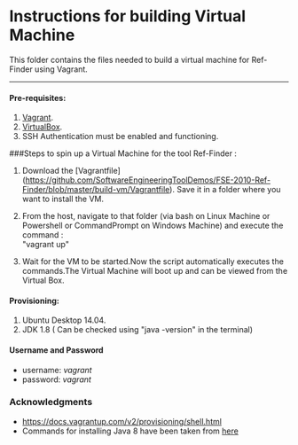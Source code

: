 
# Instructions for building Virtual Machine
This folder contains the files needed to build a virtual machine for Ref-Finder using Vagrant.
***
#### Pre-requisites:

1. [Vagrant](https://www.vagrantup.com/downloads.html). 
2. [VirtualBox](https://www.virtualbox.org/wiki/Downloads).
3. SSH Authentication must be enabled and functioning. 

###Steps to spin up a Virtual Machine for the tool Ref-Finder :

1. Download the [Vagrantfile] (https://github.com/SoftwareEngineeringToolDemos/FSE-2010-Ref-Finder/blob/master/build-vm/Vagrantfile). Save it in a folder where you want to install the VM.

2. From the host, navigate to that folder (via bash on Linux Machine or Powershell or CommandPrompt on Windows Machine) and execute the command :  
      "vagrant up"

3. Wait for the VM to be started.Now the script automatically executes the commands.The Virtual Machine will boot up and can be viewed from the Virtual Box. 

#### Provisioning:

1. Ubuntu Desktop 14.04.
2. JDK 1.8 ( Can be checked using "java -version" in the terminal)

#### Username and Password

* username: *vagrant*
* password: *vagrant*

### Acknowledgments
* https://docs.vagrantup.com/v2/provisioning/shell.html
* Commands for installing Java 8 have been taken from [here](http://www.webupd8.org/2012/09/install-oracle-java-8-in-ubuntu-via-ppa.html) 
 
